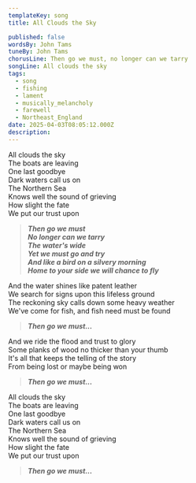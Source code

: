 ```yaml
---
templateKey: song
title: All Clouds the Sky

published: false
wordsBy: John Tams
tuneBy: John Tams
chorusLine: Then go we must, no longer can we tarry
songLine: All clouds the sky
tags:
  - song
  - fishing
  - lament
  - musically_melancholy
  - farewell
  - Northeast_England
date: 2025-04-03T08:05:12.000Z
description: 
---
```

All clouds the sky\
The boats are leaving\
One last goodbye\
Dark waters call us on\
The Northern Sea\
Knows well the sound of grieving\
How slight the fate\
We put our trust upon

>***Then go we must\
No longer can we tarry\
The water's wide\
Yet we must go and try\
And like a bird on a silvery morning\
Home to your side we will chance to fly***

And the watеr shines like patent lеather\
We search for signs upon this lifeless ground\
The reckoning sky calls down some heavy weather\
We've come for fish, and fish need must be found

>***Then go we must...***

And we ride the flood and trust to glory\
Some planks of wood no thicker than your thumb\
It's all that keeps the telling of the story\
From being lost or maybe being won

>***Then go we must...***

All clouds the sky\
The boats are leaving\
One last goodbye\
Dark waters call us on\
The Northern Sea\
Knows well the sound of grieving\
How slight the fate\
We put our trust upon

>***Then go we must...***
